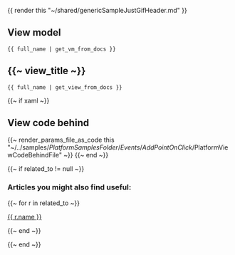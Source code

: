 {{ render this "~/shared/genericSampleJustGifHeader.md" }}

## View model

```
{{ full_name | get_vm_from_docs }}
```

## {{~ view_title ~}}

```
{{ full_name | get_view_from_docs }}
```

{{~ if xaml ~}}
## View code behind

{{~ render_params_file_as_code this "~/../samples/$PlatformSamplesFolder/Events/AddPointOnClick/$PlatformViewCodeBehindFile" ~}}
{{~ end ~}}

{{~ if related_to != null ~}}

### Articles you might also find useful:

{{~ for r in related_to ~}}

<div>
<a href="{{ compile this r.url }}">
{{ r.name }}
</a>
</div>

{{~ end ~}}

{{~ end ~}}